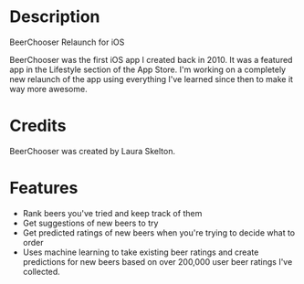 Description
===========
BeerChooser Relaunch for iOS

BeerChooser was the first iOS app I created back in 2010. It was a featured app in the Lifestyle section of the App Store. I'm working on a completely new relaunch of the app using everything I've learned since then to make it way more awesome.

Credits
===========
BeerChooser was created by Laura Skelton.

Features
===========
* Rank beers you've tried and keep track of them
* Get suggestions of new beers to try
* Get predicted ratings of new beers when you're trying to decide what to order
* Uses machine learning to take existing beer ratings and create predictions for new beers based on over 200,000 user beer ratings I've collected.